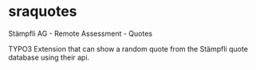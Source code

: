 # sraquotes
Stämpfli AG - Remote Assessment - Quotes

TYPO3 Extension that can show a random quote from the Stämpfli quote database using their api.
